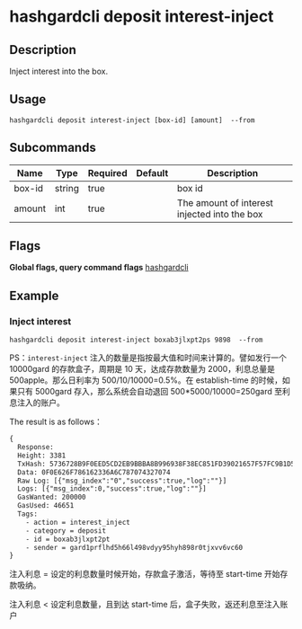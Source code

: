 # hashgardcli deposit interest-inject

## Description
Inject interest into the box.



## Usage
```shell
hashgardcli deposit interest-inject [box-id] [amount]  --from
```



## Subcommands

| Name| Type  | Required | Default   | Description                  |
| ------ | ------ | -------- | ------ | ---------------------- |
| box-id | string | true       |        | box id           |
| amount | int    | true       |        | The amount of interest injected into the box |



## Flags

**Global flags, query command flags** [hashgardcli](../README.md)

## Example
### Inject interest

```shell
hashgardcli deposit interest-inject boxab3jlxpt2ps 9898  --from
```

PS：`interest-inject` 注入的数量是指按最大值和时间来计算的。譬如发行一个 10000gard 的存款盒子，周期是 10 天，达成存款数量为 2000，利息总量是 500apple。那么日利率为 500/10/10000=0.5%。在 establish-time 的时候，如果只有 5000gard 存入，那么系统会自动退回 500*5000/10000=250gard 至利息注入的账户。



The result is as follows：

```txt
{
  Response:
  Height: 3381
  TxHash: 5736728B9F0EED5CD2EB9BBBA8B996938F38EC851FD39021657F57FC9B1D5AEB
  Data: 0F0E626F786162336A6C787074327074
  Raw Log: [{"msg_index":"0","success":true,"log":""}]
  Logs: [{"msg_index":0,"success":true,"log":""}]
  GasWanted: 200000
  GasUsed: 46651
  Tags:
    - action = interest_inject
    - category = deposit
    - id = boxab3jlxpt2pt
    - sender = gard1prflhd5h66l498vdyy95hyh898r0tjxvv6vc60
}
```

注入利息 = 设定的利息数量时候开始，存款盒子激活，等待至 start-time 开始存款吸纳。

注入利息 < 设定利息数量，且到达 start-time 后，盒子失败，返还利息至注入账户
